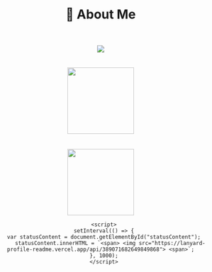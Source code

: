 <div align="center">
    <h1>🍻 About Me</h1>
    <br>
    <br>
  
  <div align="center">
     <a id="statusContent" href="https://discord.com/users/389071682649849868" target="_blank">
        <span id="statusContent"> <img src="https://lanyard-profile-readme.vercel.app/api/389071682649849868"> </span>
     </a>
       <br>
         <br>
           <br>
  
  <div align = "center">
  <img src = "https://github-readme-stats.vercel.app/api?username=Cheesey-dev&show_icons=true&theme=tokyonight" width = "% 100" height = "150px" />
    <br>
      <br>
      <br>
  <img src = "https://github-readme-stats.vercel.app/api/top-langs/?username=Cheesey-dev&layout=compact&theme=tokyonight" width = "% 100" height = "150px"  />
  </div>
  
      <script>
      setInterval(() => {
      var statusContent = document.getElementById("statusContent");
          statusContent.innerHTML = `<span> <img src="https://lanyard-profile-readme.vercel.app/api/389071682649849868"> <span>`;
      }, 1000);
      </script>
  
  
